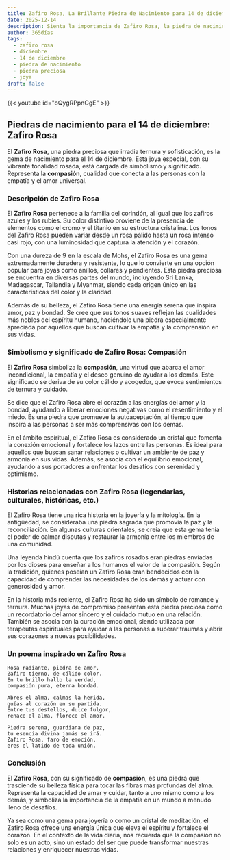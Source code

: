 ```yaml
---
title: Zafiro Rosa, La Brillante Piedra de Nacimiento para 14 de diciembre
date: 2025-12-14
description: Sienta la importancia de Zafiro Rosa, la piedra de nacimiento de 14 de diciembre que simboliza Compasión. Deje que su belleza y significado iluminen su día.
author: 365días
tags:
  - zafiro rosa
  - diciembre
  - 14 de diciembre
  - piedra de nacimiento
  - piedra preciosa
  - joya
draft: false
---
```


{{< youtube id="oQygRPpnGgE" >}}

## Piedras de nacimiento para el 14 de diciembre: Zafiro Rosa

El **Zafiro Rosa**, una piedra preciosa que irradia ternura y sofisticación, es la gema de nacimiento para el 14 de diciembre. Esta joya especial, con su vibrante tonalidad rosada, está cargada de simbolismo y significado. Representa la **compasión**, cualidad que conecta a las personas con la empatía y el amor universal.

### Descripción de Zafiro Rosa

El **Zafiro Rosa** pertenece a la familia del corindón, al igual que los zafiros azules y los rubíes. Su color distintivo proviene de la presencia de elementos como el cromo y el titanio en su estructura cristalina. Los tonos del Zafiro Rosa pueden variar desde un rosa pálido hasta un rosa intenso casi rojo, con una luminosidad que captura la atención y el corazón.

Con una dureza de 9 en la escala de Mohs, el Zafiro Rosa es una gema extremadamente duradera y resistente, lo que lo convierte en una opción popular para joyas como anillos, collares y pendientes. Esta piedra preciosa se encuentra en diversas partes del mundo, incluyendo Sri Lanka, Madagascar, Tailandia y Myanmar, siendo cada origen único en las características del color y la claridad.

Además de su belleza, el Zafiro Rosa tiene una energía serena que inspira amor, paz y bondad. Se cree que sus tonos suaves reflejan las cualidades más nobles del espíritu humano, haciéndolo una piedra especialmente apreciada por aquellos que buscan cultivar la empatía y la comprensión en sus vidas.

### Simbolismo y significado de Zafiro Rosa: Compasión

El **Zafiro Rosa** simboliza la **compasión**, una virtud que abarca el amor incondicional, la empatía y el deseo genuino de ayudar a los demás. Este significado se deriva de su color cálido y acogedor, que evoca sentimientos de ternura y cuidado.

Se dice que el Zafiro Rosa abre el corazón a las energías del amor y la bondad, ayudando a liberar emociones negativas como el resentimiento y el miedo. Es una piedra que promueve la autoaceptación, al tiempo que inspira a las personas a ser más comprensivas con los demás.

En el ámbito espiritual, el Zafiro Rosa es considerado un cristal que fomenta la conexión emocional y fortalece los lazos entre las personas. Es ideal para aquellos que buscan sanar relaciones o cultivar un ambiente de paz y armonía en sus vidas. Además, se asocia con el equilibrio emocional, ayudando a sus portadores a enfrentar los desafíos con serenidad y optimismo.

### Historias relacionadas con Zafiro Rosa (legendarias, culturales, históricas, etc.)

El Zafiro Rosa tiene una rica historia en la joyería y la mitología. En la antigüedad, se consideraba una piedra sagrada que promovía la paz y la reconciliación. En algunas culturas orientales, se creía que esta gema tenía el poder de calmar disputas y restaurar la armonía entre los miembros de una comunidad.

Una leyenda hindú cuenta que los zafiros rosados eran piedras enviadas por los dioses para enseñar a los humanos el valor de la compasión. Según la tradición, quienes poseían un Zafiro Rosa eran bendecidos con la capacidad de comprender las necesidades de los demás y actuar con generosidad y amor.

En la historia más reciente, el Zafiro Rosa ha sido un símbolo de romance y ternura. Muchas joyas de compromiso presentan esta piedra preciosa como un recordatorio del amor sincero y el cuidado mutuo en una relación. También se asocia con la curación emocional, siendo utilizada por terapeutas espirituales para ayudar a las personas a superar traumas y abrir sus corazones a nuevas posibilidades.

### Un poema inspirado en Zafiro Rosa

```
Rosa radiante, piedra de amor,  
Zafiro tierno, de cálido color.  
En tu brillo hallo la verdad,  
compasión pura, eterna bondad.  

Abres el alma, calmas la herida,  
guías al corazón en su partida.  
Entre tus destellos, dulce fulgor,  
renace el alma, florece el amor.  

Piedra serena, guardiana de paz,  
tu esencia divina jamás se irá.  
Zafiro Rosa, faro de emoción,  
eres el latido de toda unión.  
```

### Conclusión

El **Zafiro Rosa**, con su significado de **compasión**, es una piedra que trasciende su belleza física para tocar las fibras más profundas del alma. Representa la capacidad de amar y cuidar, tanto a uno mismo como a los demás, y simboliza la importancia de la empatía en un mundo a menudo lleno de desafíos.

Ya sea como una gema para joyería o como un cristal de meditación, el Zafiro Rosa ofrece una energía única que eleva el espíritu y fortalece el corazón. En el contexto de la vida diaria, nos recuerda que la compasión no solo es un acto, sino un estado del ser que puede transformar nuestras relaciones y enriquecer nuestras vidas.